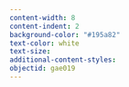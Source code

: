```yaml
---
content-width: 8
content-indent: 2
background-color: "#195a82"
text-color: white
text-size:
additional-content-styles:
objectid: gae019
---
```



